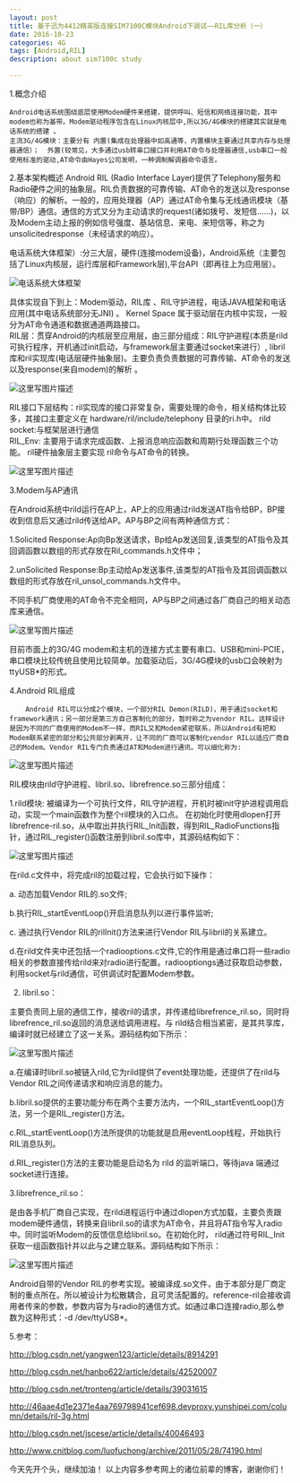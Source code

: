 ```yaml
---
layout: post
title: 基于迅为4412精英版连接SIM7100C模块Android下调试——RIL库分析（一）
date: 2016-10-23
categories: 4G
tags: [Android,RIL]
description: about sim7100c study

---
```


1.概念介绍

	Android电话系统围绕底层使用Modem硬件来搭建，提供呼叫、短信和网络连接功能，其中modem也称为基带。Modem驱动程序包含在Linux内核层中,所以3G/4G模块的搭建其实就是电话系统的搭建 。
	主流3G/4G模块：主要分有 内置(集成在处理器中如高通等，内置模块主要通过共享内存与处理器通信）；  外置(较常见，大多通过usb转串口接口并利用AT命令与处理器通信,usb串口一般使用标准的驱动,AT命令由Hayes公司发明，一种调制解调器命令语言。
	
	
2.基本架构概述
    Android RIL (Radio Interface Layer)提供了Telephony服务和Radio硬件之间的抽象层。RIL负责数据的可靠传输、AT命令的发送以及response（响应）的解析。一般的，应用处理器（AP）通过AT命令集与无线通讯模块（基带/BP）通信。通信的方式又分为主动请求的request(诸如拨号、发短信……)，以及Modem主动上报的例如信号强度、基站信息、来电、来短信等，称之为unsolicitedresponse（未经请求的响应）。
   
   电话系统大体框架）:分三大层，硬件(连接modem设备)，Android系统（主要包括了Linux内核层，运行库层和Framework层),平台API（即再往上为应用层）。
       
   ![电话系统大体框架](http://img.blog.csdn.net/20161009100641850)
   
   具体实现自下到上：Modem驱动，RIL库 、RIL守护进程，电话JAVA框架和电话应用(其中电话系统部分无JNI) 。
    Kernel Space 属于驱动层在内核中实现，一般分为AT命令通道和数据通道两路接口。   
   RIL层：贯穿Android的内核层至应用层，由三部分组成：RIL守护进程(本质是rild可执行程序，开机通过init启动，与framework层主要通过socket来进行）, libril库和ril实现库(电话层硬件抽象层)。主要负责负责数据的可靠传输、AT命令的发送以及response(来自modem)的解析 。
   
   ![这里写图片描述](http://img.blog.csdn.net/20161009164434526)

RIL接口下层结构：ril实现库的接口非常复杂，需要处理的命令，相关结构体比较多，其接口主要定义在 hardware/ril/include/telephony 目录的ri.h中。    rild socket:与框架层进行通信   
 RIL_Env: 主要用于请求完成函数、上报消息响应函数和周期行处理函数三个功能。
 ril硬件抽象层主要实现 ril命令与AT命令的转换。
 
   ![这里写图片描述](http://img.blog.csdn.net/20161009163305865)

3.Modem与AP通讯

 在Android系统中rild运行在AP上，AP上的应用通过rild发送AT指令给BP，BP接收到信息后又通过rild传送给AP。AP与BP之间有两种通信方式：

 1.Solicited Response:Ap向Bp发送请求，Bp给Ap发送回复,该类型的AT指令及其回调函数以数组的形式存放在Ril_commands.h文件中；

 2.unSolicited Response:Bp主动给Ap发送事件,该类型的AT指令及其回调函数以数组的形式存放在ril_unsol_commands.h文件中。

不同手机厂商使用的AT命令不完全相同，AP与BP之间通过各厂商自己的相关动态库来通信。

![这里写图片描述](http://img.blog.csdn.net/20161009101453302)

目前市面上的3G/4G modem和主机的连接方式主要有串口、USB和mini-PCIE，串口模块比较传统且使用比较简单。加载驱动后，3G/4G模块的usb口会映射为ttyUSB*的形式。

4.Android RIL组成

		Android RIL可以分成2个模块，一个部分RIL Demon(RILD)，用于通过socket和framework通讯；另一部分是第三方自己客制化的部分，暂时称之为vendor RIL。这样设计是因为不同的厂商使用的Modem不一样，而RIL又和Modem紧密联系，所以Android有把和Modem联系紧密的部分和公共部分剥离开，让不同的厂商可以客制化vendor RIL以适应厂商自己的Modem。Vendor RIL专门负责通过AT和Modem进行通讯。可以细化称为:

![这里写图片描述](http://img.blog.csdn.net/20161009160806635)
		
RIL模块由rild守护进程、libril.so、librefrence.so三部分组成：

1.rild模块:
被编译为一个可执行文件，RIL守护进程，开机时被init守护进程调用启动，实现一个main函数作为整个ril模块的入口点。
在初始化时使用dlopen打开librefrence-ril.so，从中取出并执行RIL_Init函数，得到RIL_RadioFunctions指针，通过RIL_register()函数注册到libril.so库中，其源码结构如下：

![这里写图片描述](http://img.blog.csdn.net/20161009161441341)

在rild.c文件中，将完成ril的加载过程，它会执行如下操作：

a. 动态加载Vendor RIL的.so文件;

b.执行RIL_startEventLoop()开启消息队列以进行事件监听;
  
c.  通过执行Vendor RIL的rilInit()方法来进行Vendor RIL与libril的关系建立。

d.在rild文件夹中还包括一个radiooptions.c文件,它的作用是通过串口将一些radio相关的参数直接传给rild来对radio进行配置。radiooptiongs通过获取启动参数， 利用socket与rild通信，可供调试时配置Modem参数。


2. libril.so：

主要负责同上层的通信工作，接收ril的请求，并传递给librefrence_ril.so，同时将librefrence_ril.so返回的消息送给调用进程。与 rild结合相当紧密，是其共享库，编译时就已经建立了这一关系。源码结构如下所示：

![这里写图片描述](http://img.blog.csdn.net/20161009161959103)

a.在编译时libril.so被链入rild,它为rild提供了event处理功能，还提供了在rild与Vendor RIL之间传递请求和响应消息的能力。

b.libril.so提供的主要功能分布在两个主要方法内，一个RIL_startEventLoop()方法，另一个是RIL_register()方法。

c.RIL_startEventLoop()方法所提供的功能就是启用eventLoop线程，开始执行RIL消息队列。

d.RIL_register()方法的主要功能是启动名为 rild 的监听端口，等待java 端通过socket进行连接。

3.librefrence_ril.so：

是由各手机厂商自己实现，在rild进程运行中通过dlopen方式加载，主要负责跟modem硬件通信，转换来自libril.so的请求为AT命令，并且将AT指令写入radio中。同时监听Modem的反馈信息给libril.so。在初始化时， rild通过符号RIL_Init获取一组函数指针并以此与之建立联系。源码结构如下所示：

![这里写图片描述](http://img.blog.csdn.net/20161009162555863)

Android自带的Vendor RIL的参考实现。被编译成.so文件，由于本部分是厂商定制的重点所在。所以被设计为松散耦合，且可灵活配置的。reference-ril会接收调用者传来的参数，参数内容为与radio的通信方式。如通过串口连接radio,那么参数为这种形式：-d /dev/ttyUSB*。

5.参考：

http://blog.csdn.net/yangwen123/article/details/8914291

http://blog.csdn.net/hanbo622/article/details/42520007

http://blog.csdn.net/tronteng/article/details/39031615

http://46aae4d1e2371e4aa769798941cef698.devproxy.yunshipei.com/column/details/ril-3g.html

 http://blog.csdn.net/jscese/article/details/40046493

http://www.cnitblog.com/luofuchong/archive/2011/05/28/74190.html

今天先开个头，继续加油！
以上内容多参考网上的诸位前辈的博客，谢谢你们！